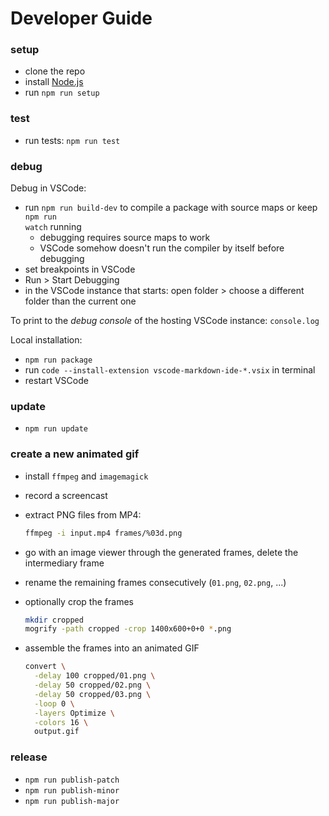 # Developer Guide

### setup

- clone the repo
- install [Node.js](https://nodejs.org)
- run <code type="npm/script-call">npm run setup</code>

### test

- run tests: <code type="npm/script-call">npm run test</code>

### debug

Debug in VSCode:

- run <code type="npm/script-call">npm run build-dev</code> to compile a package
  with source maps or keep <code type="npm/script-call">npm run watch</code>
  running
  - debugging requires source maps to work
  - VSCode somehow doesn't run the compiler by itself before debugging
- set breakpoints in VSCode
- Run > Start Debugging
- in the VSCode instance that starts: open folder > choose a different folder
  than the current one

To print to the _debug console_ of the hosting VSCode instance: `console.log`

Local installation:

- <code type="npm/script-call">npm run package</code>
- run `code --install-extension vscode-markdown-ide-*.vsix` in terminal
- restart VSCode

### update

- <code type="npm/script-call">npm run update</code>

### create a new animated gif

- install `ffmpeg` and `imagemagick`
- record a screencast
- extract PNG files from MP4:

  ```bash
  ffmpeg -i input.mp4 frames/%03d.png
  ```
- go with an image viewer through the generated frames, delete the intermediary
  frame
- rename the remaining frames consecutively (`01.png`, `02.png`, ...)
- optionally crop the frames

  ```bash
  mkdir cropped
  mogrify -path cropped -crop 1400x600+0+0 *.png
  ```
- assemble the frames into an animated GIF

  ```bash
  convert \
    -delay 100 cropped/01.png \
    -delay 50 cropped/02.png \
    -delay 50 cropped/03.png \
    -loop 0 \
    -layers Optimize \
    -colors 16 \
    output.gif
  ```

### release

- <code type="npm/script-call">npm run publish-patch</code>
- <code type="npm/script-call">npm run publish-minor</code>
- <code type="npm/script-call">npm run publish-major</code>
